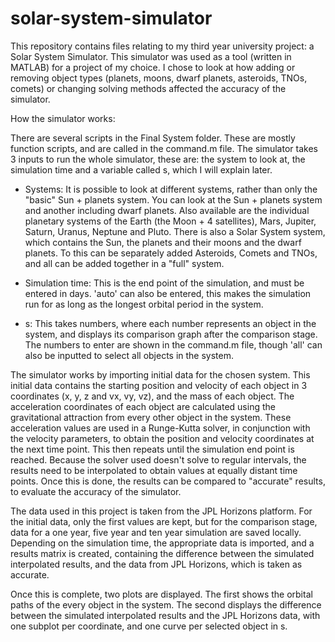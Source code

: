 # solar-system-simulator

This repository contains files relating to my third year university project: a Solar System Simulator. This simulator was used as a tool (written in MATLAB) for a project of my choice. I chose to look at how adding or removing object types (planets, moons, dwarf planets, asteroids, TNOs, comets) or changing solving methods affected the accuracy of the simulator.


How the simulator works:


There are several scripts in the Final System folder. These are mostly function scripts, and are called in the command.m file.
The simulator takes 3 inputs to run the whole simulator, these are: the system to look at, the simulation time and a variable called s, which I will explain later.

- Systems: It is possible to look at different systems, rather than only the "basic" Sun + planets system. You can look at the Sun + planets system and another including dwarf planets. Also available are the individual planetary systems of the Earth (the Moon + 4 satellites), Mars, Jupiter, Saturn, Uranus, Neptune and Pluto. There is also a Solar System system, which contains the Sun, the planets and their moons and the dwarf planets. To this can be separately added Asteroids, Comets and TNOs, and all can be added together in a "full" system.

- Simulation time: This is the end point of the simulation, and must be entered in days. 'auto' can also be entered, this makes the simulation run for as long as the longest orbital period in the system.

- s: This takes numbers, where each number represents an object in the system, and displays its comparison graph after the comparison stage. The numbers to enter are shown in the command.m file, though 'all' can also be inputted to select all objects in the system.


The simulator works by importing initial data for the chosen system. This initial data contains the starting position and velocity of each object in 3 coordinates (x, y, z and vx, vy, vz), and the mass of each object.
The acceleration coordinates of each object are calculated using the gravitational attraction from every other object in the system.
These acceleration values are used in a Runge-Kutta solver, in conjunction with the velocity parameters, to obtain the position and velocity coordinates at the next time point.
This then repeats until the simulation end point is reached.
Because the solver used doesn't solve to regular intervals, the results need to be interpolated to obtain values at equally distant time points.
Once this is done, the results can be compared to "accurate" results, to evaluate the accuracy of the simulator.

The data used in this project is taken from the JPL Horizons platform.
For the initial data, only the first values are kept, but for the comparison stage, data for a one year, five year and ten year simulation are saved locally.
Depending on the simulation time, the appropriate data is imported, and a results matrix is created, containing the difference between the simulated interpolated results, and the data from JPL Horizons, which is taken as accurate.

Once this is complete, two plots are displayed.
The first shows the orbital paths of the every object in the system.
The second displays the difference between the simulated interpolated results and the JPL Horizons data, with one subplot per coordinate, and one curve per selected object in s.
